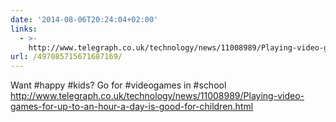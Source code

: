 ```yaml
---
date: '2014-08-06T20:24:04+02:00'
links:
  - >-
    http://www.telegraph.co.uk/technology/news/11008989/Playing-video-games-for-up-to-an-hour-a-day-is-good-for-children.html
url: /497085715671687169/
---
```

Want #happy #kids? Go for #videogames in #school http://www.telegraph.co.uk/technology/news/11008989/Playing-video-games-for-up-to-an-hour-a-day-is-good-for-children.html
